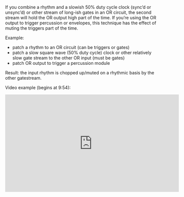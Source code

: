 If you combine a rhythm and a slowish 50% duty cycle clock (sync’d or unsync’d) or other stream of long-ish gates in an OR circuit, the second stream will hold the OR output high part of the time. If you’re using the OR output to trigger percussion or envelopes, this technique has the effect of muting the triggers part of the time.

Example:

- patch a rhythm to an OR circuit (can be triggers or gates)
- patch a slow square wave (50% duty cycle) clock or other relatively slow gate stream to the other OR input (must be gates)
- patch OR output to trigger a percussion module

Result: the input rhythm is chopped up/muted on a rhythmic basis by the other gatestream.

Video example (begins at 9:54):

<iframe width="560" height="315" src="https://www.youtube.com/embed/3y6uRCM-fdE?start=594" title="YouTube video player" frameborder="0" allow="accelerometer; autoplay; clipboard-write; encrypted-media; gyroscope; picture-in-picture" allowfullscreen></iframe>

